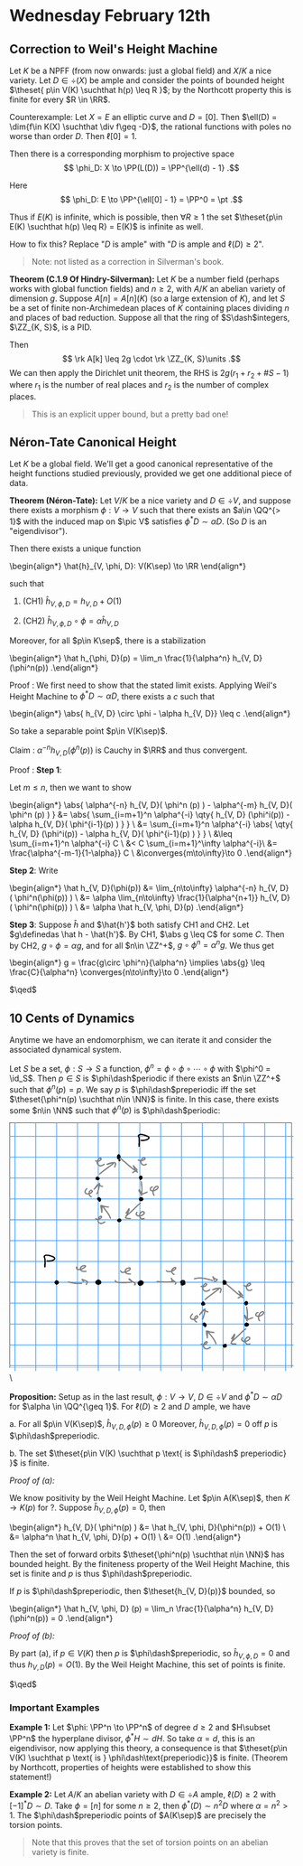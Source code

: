 # Wednesday February 12th

## Correction to Weil's Height Machine

Let $K$ be a NPFF (from now onwards: just a global field) and $X/K$ a nice variety.
Let $D\in \div(X)$ be ample and consider the points of bounded height $\theset{ p\in V(K) \suchthat h(p) \leq R  }$; by the Northcott property this is finite for every $R \in \RR$.

Counterexample:
Let $X = E$ an elliptic curve and $D = [0]$.
Then $\ell(D) = \dim{f\in K(X) \suchthat \div f\geq -D}$, the rational functions with poles no worse than order $D$.
Then $\ell[0] = 1$.

Then there is a corresponding morphism to projective space 
$$
\phi_D: X \to \PP(L(D)) = \PP^{\ell(d) - 1}
.$$

Here 
$$
\phi_D: E \to \PP^{\ell[0] - 1} = \PP^0 = \pt
.$$

Thus if $E(K)$ is infinite, which is possible, then $\forall R\geq 1$ the set $\theset{p\in E(K) \suchthat h(p) \leq R} = E(K)$ is infinite as well.

How to fix this?
Replace "$D$ is ample" with "$D$ is ample and $\ell(D) \geq 2$".


> Note: not listed as a correction in Silverman's book.


**Theorem (C.1.9 Of Hindry-Silverman):**
Let $K$ be a number field (perhaps works with global function fields) and $n\geq 2$, with $A/K$ an abelian variety of dimension $g$.
Suppose $A[n] = A[n](K)$ (so a large extension of $K$), and let $S$ be a set of finite non-Archimedean places of $K$ containing places dividing $n$ and places of bad reduction.
Suppose all that the ring of $S\dash$integers, $\ZZ_{K, S}$, is a PID.


Then 
$$
\rk A[k] \leq 2g \cdot \rk \ZZ_{K, S}\units
.$$
We can then apply the Dirichlet unit theorem, the RHS is $2g(r_1 + r_2 + \# S - 1)$ where $r_1$ is the number of real places and $r_2$ is the number of complex places.

> This is an explicit upper bound, but a pretty bad one!

## Néron-Tate Canonical Height

Let $K$ be a global field.
We'll get a good canonical representative of the height functions studied previously, provided we get one additional piece of data.

**Theorem (Néron-Tate):**
Let $V/K$ be a nice variety and $D \in \div V$, and suppose there exists a morphism $\phi: V\to V$ such that there exists an $a\in \QQ^{> 1}$ with the induced map on $\pic V$ satisfies $\phi^* D \sim \alpha D$. 
(So $D$ is an "eigendivisor").

Then there exists a unique function 

\begin{align*}
\hat{h}_{V, \phi, D}: V(K\sep) \to \RR
\end{align*}

such that 

1. (CH1) $\hat h_{V, \phi, D} = h_{V, D} + O(1)$

2. (CH2) $\hat h_{V, \phi, D} \circ \phi = \alpha \hat h_{V, D}$

Moreover, for all $p\in K\sep$, there is a stabilization 

\begin{align*}
\hat h_{\phi, D}(p) = \lim_n \frac{1}{\alpha^n} h_{V, D}(\phi^n(p))
.\end{align*}

Proof
: We first need to show that the stated limit exists.
  Applying Weil's Height Machine to $\phi^* D \sim \alpha D$, there exists a $c$ such that

  \begin{align*}
  \abs{ h_{V, D} \circ \phi  - \alpha h_{V, D}} \leq c
  .\end{align*}

  So take a separable point $p\in V(K\sep)$.

Claim
: $\alpha^{-n} h_{V, D}(\phi^n(p))$ is Cauchy in $\RR$ and thus convergent.

Proof
: **Step 1**:

  Let $m\leq n$, then we want to show

  \begin{align*}
  \abs{ \alpha^{-n} h_{V, D}( \phi^n (p) ) - \alpha^{-m} h_{V, D}( \phi^n (p) ) } 
  &=
  \abs{ \sum_{i=m+1}^n \alpha^{-i} \qty{ h_{V, D} (\phi^i(p)) - \alpha h_{V, D}( \phi^{i-1}(p)  )  }  } \\
  &=
  \sum_{i=m+1}^n \alpha^{-i} \abs{ \qty{ h_{V, D} (\phi^i(p)) - \alpha h_{V, D}( \phi^{i-1}(p)  )  }  } \\
  &\leq 
  \sum_{i=m+1}^n \alpha^{-i} C \\
  &<
  C \sum_{i=m+1}^\infty \alpha^{-i}\\
  &= \frac{\alpha^{-m-1}{1-\alpha}} C \\
  &\converges{m\to\infty}\to 0
  .\end{align*}

  **Step 2**:
  Write

  \begin{align*}
  \hat h_{V, D}(\phi(p)) 
  &=
  \lim_{n\to\infty} \alpha^{-n} h_{V, D} ( \phi^n(\phi(p))  ) \\
  &=
  \alpha \lim_{n\to\infty} \frac{1}{\alpha^{n+1}} h_{V, D} ( \phi^n(\phi(p))  ) \\
  &=
  \alpha \hat h_{V, \phi, D}(p)
  .\end{align*}

  **Step 3**:
  Suppose $\hat h$ and $\hat{h'}$ both satisfy CH1 and CH2.
  Let $g\definedas \hat h - \hat{h'}$.
  By CH1, $\abs g \leq C$ for some $C$.
  Then by CH2, $g\circ \phi = \alpha g$, and for all $n\in \ZZ^+$, $g\circ \phi^n = \alpha^n g$.
  We thus get

  \begin{align*}
  g = \frac{g\circ \phi^n}{\alpha^n} \implies \abs{g} \leq \frac{C}{\alpha^n} \converges{n\to\infty}\to 0
  .\end{align*}

$\qed$

## 10 Cents of Dynamics

Anytime we have an endomorphism, we can iterate it and consider the associated dynamical system.

Let $S$ be a set, $\phi: S\to S$ a function, $\phi^n = \phi \circ \phi \circ \cdots \circ \phi$ with $\phi^0 = \id_S$.
Then $p\in S$ is $\phi\dash$periodic if there exists an $n\in \ZZ^+$ such that $\phi^n(p) = p$.
We say $p$ is $\phi\dash$preperiodic iff the set $\theset{\phi^n(p) \suchthat n\in \NN}$ is finite.
In this case, there exists some $n\in \NN$ such that $\phi^n(p)$ is $\phi\dash$periodic:

![Image](figures/2020-02-12-13:01.png)\

**Proposition:**
Setup as in the last result, $\phi: V\to V$, $D\in \div V$ and $\phi^*D \sim \alpha D$ for $\alpha \in \QQ^{\geq 1}$.
For $\ell(D) \geq 2$ and $D$ ample, we have

a. For all $p\in V(K\sep)$, $\hat h_{V, D, \phi}(p) \geq 0$
  Moreover, $\hat h_{V, D, \phi}(p) = 0$ off $p$ is $\phi\dash$preperiodic.

b. The set $\theset{p\in V(K) \suchthat p \text{ is $\phi\dash$ preperiodic} }$ is finite.

*Proof of (a):*

We know positivity by the Weil Height Machine.
Let $p\in A(K\sep)$, then $K \to K(p)$ for ?.
Suppose $\hat h_{V, D, \phi}(p) = 0$, then

\begin{align*}
h_{V, D}( \phi^n(p)  ) 
&= \hat h_{V, \phi, D}(\phi^n(p)) + O(1) \\
&= \alpha^n \hat h_{V, \phi, D}(p) + O(1) \\
&= O(1)
.\end{align*}


Then the set of forward orbits $\theset{\phi^n(p) \suchthat n\in \NN}$ has bounded height.
By the finiteness property of the Weil Height Machine, this set is finite and $p$ is thus $\phi\dash$preperiodic.

If $p$ is $\phi\dash$preperiodic, then $\theset{h_{V, D}(p)}$ bounded, so

\begin{align*}
\hat h_{V, \phi, D} (p) = \lim_n \frac{1}{\alpha^n} h_{V, D}(\phi^n(p)) = 0
.\end{align*}


*Proof of (b):*

By part (a), if $p\in V(K)$ then $p$ is $\phi\dash$preperiodic, so $\hat h_{V, \phi, D} = 0$ and thus $h_{V, D}(p) = O(1)$.
By the Weil Height Machine, this set of points is finite.

$\qed$


### Important Examples

**Example 1:**
Let $\phi: \PP^n \to \PP^n$ of degree $d\geq 2$ and $H\subset \PP^n$ the hyperplane divisor, $\phi^* H \sim d H$.
So take $\alpha = d$, this is an eigendivisor, now applying this theory, a consequence is that $\theset{p\in V(K) \suchthat p \text{ is } \phi\dash\text{preperiodic}}$ is finite. 
(Theorem by Northcott, properties of heights were established to show this statement!)

**Example 2:**
Let $A/K$ an abelian variety with $D\in \div A$ ample, $\ell(D) \geq 2$ with $[-1]^* D \sim D$.
Take $\phi = [n]$ for some $n\geq 2$, then $\phi^*(D) \sim n^2 D$ where $\alpha = n^2 > 1$.
The $\phi\dash$preperiodic points of $A(K\sep)$ are precisely the torsion points.

> Note that this proves that the set of torsion points on an abelian variety is finite.
